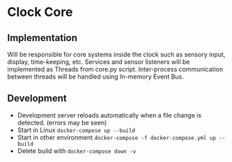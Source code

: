 # Clock Core
## Implementation
Will be responsible for core systems inside the clock such as sensory input, display, time-keeping, etc. Services and sensor listeners will be implemented as Threads from core.py script. Inter-process communication between threads will be handled using In-memory Event Bus.

## Development
* Development server reloads automatically when a file change is detected. (errors may be seen)
* Start in Linux `docker-compose up --build`
* Start in other environment `docker-compose -f docker-compose.yml up --build`
* Delete build with `docker-compose down -v`
